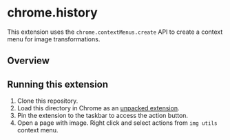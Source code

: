 # chrome.history

This extension uses the `chrome.contextMenus.create` API to create a context menu for image transformations.

## Overview

## Running this extension

1. Clone this repository.
2. Load this directory in Chrome as an [unpacked extension](https://developer.chrome.com/docs/extensions/mv3/getstarted/development-basics/#load-unpacked).
3. Pin the extension to the taskbar to access the action button.
4. Open a page with image. Right click and select actions from `img utils` context menu.

